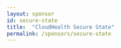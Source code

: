 ```yaml
---
layout: sponsor
id: secure-state
title:  "CloudHealth Secure State"
permalink: /sponsors/secure-state
---
```

